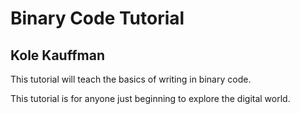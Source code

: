 # Binary Code Tutorial
## Kole Kauffman
This tutorial will teach the basics of writing in binary code. 

This tutorial is for anyone just beginning to explore the digital world.
